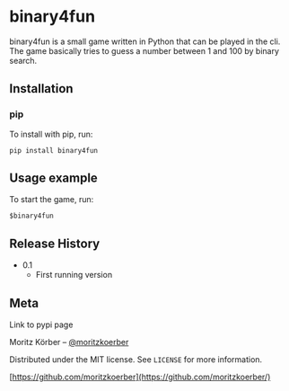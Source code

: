 # binary4fun

binary4fun is a small game written in Python that can be played in the cli. The game basically tries to guess a number between 1 and 100 by binary search.

## Installation
### pip

To install with pip, run:
```
pip install binary4fun
```

## Usage example

To start the game, run:
```
$binary4fun
```

## Release History

* 0.1
    * First running version

## Meta
Link to pypi page

Moritz Körber – [@moritzkoerber](https://twitter.com/moritzkoerber)

Distributed under the MIT license. See ``LICENSE`` for more information.

[https://github.com/moritzkoerber](https://github.com/moritzkoerber/)
